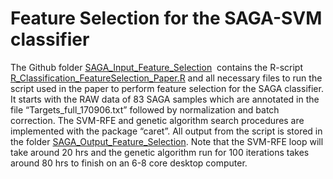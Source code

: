 # Feature Selection for the SAGA-SVM classifier

The Github folder [SAGA_Input_Feature_Selection](./SAGA_Input_Feature_Selection)  contains the R-script [R_Classification_FeatureSelection_Paper.R](./SAGA_Input_Feature_Selection/R_Classification_FeatureSelection_Paper.R)
and all necessary files to run the script used in the paper to perform feature
selection for the SAGA classifier. It starts with the RAW data of 83 SAGA
samples which are annotated in the file “Targets_full_170906.txt” followed by
normalization and batch correction. The SVM-RFE and genetic algorithm search
procedures are implemented with the package “caret”. All output from the script
is stored in the folder [SAGA_Output_Feature_Selection](./SAGA_Output_Feature_Selection). Note that the SVM-RFE
loop will take around 20 hrs and the genetic algorithm run for 100 iterations
takes around 80 hrs to finish on an 6-8 core desktop computer. 

